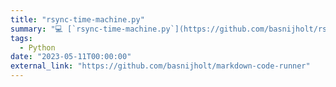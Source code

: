 ```yaml
---
title: "rsync-time-machine.py"
summary: "💻 [`rsync-time-machine.py`](https://github.com/basnijholt/rsync-time-machine.py): Your cross-platform, flexible, and incremental backup solution using rsync, offering Time Machine-style backups with added versatility. 💽🚀. 🔄"
tags:
  - Python
date: "2023-05-11T00:00:00"
external_link: "https://github.com/basnijholt/markdown-code-runner"
---
```

